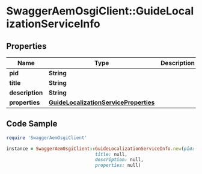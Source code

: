 # SwaggerAemOsgiClient::GuideLocalizationServiceInfo

## Properties

Name | Type | Description | Notes
------------ | ------------- | ------------- | -------------
**pid** | **String** |  | [optional] 
**title** | **String** |  | [optional] 
**description** | **String** |  | [optional] 
**properties** | [**GuideLocalizationServiceProperties**](GuideLocalizationServiceProperties.md) |  | [optional] 

## Code Sample

```ruby
require 'SwaggerAemOsgiClient'

instance = SwaggerAemOsgiClient::GuideLocalizationServiceInfo.new(pid: null,
                                 title: null,
                                 description: null,
                                 properties: null)
```


